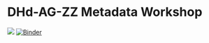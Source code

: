 # DHd-AG-ZZ Metadata Workshop

![](https://github.com/mmh352/tt284-content/workflows/Deployment/badge.svg) [![Binder](https://mybinder.org/badge_logo.svg)](https://mybinder.org/v2/gh/mmh352/metadata-workshop-container/default)
